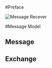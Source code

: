 #Preface

![Message Recever](https://viewer.diagrams.net/?highlight=0000ff&edit=_blank&layers=1&nav=1&title=Messageodel.drawio#Uhttps%3A%2F%2Fraw.githubusercontent.com%2Falbertorugnone%2Falbertorugnone.github.io%2Ffeatures%2Fcamel_message_model%2FCamel%2Fassets2%FCamel_MessageModel_SenderReceiver.drawio)

#Message Model

## Message

## Exchange

